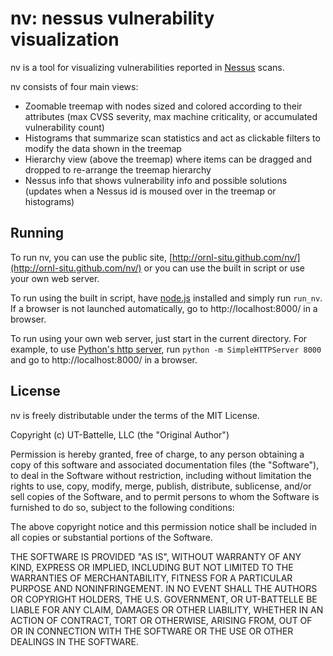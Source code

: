 # nv: nessus vulnerability visualization

nv is a tool for visualizing vulnerabilities reported in [Nessus](http://www.tenable.com/products/nessus) scans. 

<!--
<img src="/ornl-situ/nv/support/nv.png" width="960" height="500" alt="nessus vulnerability visualization">
-->

nv consists of four main views:

- Zoomable treemap with nodes sized and colored according to their attributes (max CVSS severity, max machine criticality, or accumulated vulnerability count)
- Histograms that summarize scan statistics and act as clickable filters to modify the data shown in the treemap
- Hierarchy view (above the treemap) where items can be dragged and dropped to re-arrange the treemap hierarchy
- Nessus info that shows vulnerability info and possible solutions (updates when a Nessus id is moused over in the treemap or histograms)

## Running

To run nv, you can use the public site, [http://ornl-situ.github.com/nv/](http://ornl-situ.github.com/nv/) or you can use the built in script or use your own web server.

To run using the built in script, have [node.js](http://nodejs.org) installed and simply run `run_nv`. If a browser is not launched automatically, go to http://localhost:8000/ in a browser.

To run using your own web server, just start in the current directory. For example, to use [Python's http server](http://docs.python.org/2/library/simplehttpserver.html), run `python -m SimpleHTTPServer 8000` and go to http://localhost:8000/ in a browser.


## License 

nv is freely distributable under the terms of the MIT License.

Copyright (c) UT-Battelle, LLC (the "Original Author")

Permission is hereby granted, free of charge, to any person obtaining a copy of this software and associated documentation files (the "Software"), to deal in the Software without restriction, including without limitation the rights to use, copy, modify, merge, publish, distribute, sublicense, and/or sell copies of the Software, and to permit persons to whom the Software is furnished to do so, subject to the following conditions:
 
The above copyright notice and this permission notice shall be included in all copies or substantial portions of the Software.
 
THE SOFTWARE IS PROVIDED "AS IS", WITHOUT WARRANTY OF ANY KIND, EXPRESS OR IMPLIED, INCLUDING BUT NOT LIMITED TO THE WARRANTIES OF MERCHANTABILITY, FITNESS FOR A PARTICULAR PURPOSE AND NONINFRINGEMENT. IN NO EVENT SHALL THE AUTHORS OR COPYRIGHT HOLDERS, THE U.S. GOVERNMENT, OR UT-BATTELLE BE LIABLE FOR ANY CLAIM, DAMAGES OR OTHER LIABILITY, WHETHER IN AN ACTION OF CONTRACT, TORT OR OTHERWISE, ARISING FROM, OUT OF OR IN CONNECTION WITH THE SOFTWARE OR THE USE OR OTHER DEALINGS IN THE SOFTWARE.
